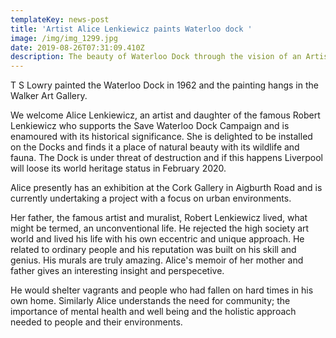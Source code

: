 ```yaml
---
templateKey: news-post
title: 'Artist Alice Lenkiewicz paints Waterloo dock '
image: /img/img_1299.jpg
date: 2019-08-26T07:31:09.410Z
description: The beauty of Waterloo Dock through the vision of an Artist.
---
```

T S Lowry painted the Waterloo Dock in 1962 and the painting hangs in the Walker Art Gallery. 

We welcome Alice Lenkiewicz,  an artist and daughter of the famous Robert Lenkiewicz who supports the Save Waterloo Dock Campaign and is enamoured with its historical significance. She is delighted to be installed on the Docks and finds it a place of natural beauty with its wildlife and fauna.  The Dock is under threat of destruction and if this happens Liverpool will loose its world heritage status in February 2020. 

Alice presently  has an exhibition at the Cork Gallery in Aigburth Road and is currently  undertaking a project with a focus on urban environments.

Her father, the famous artist and muralist, Robert Lenkiewicz lived, what might be termed, an unconventional life. He rejected the high society art world and lived his life with his own eccentric and  unique approach. He related to ordinary people and his reputation was built on his skill and genius. His murals are truly amazing. Alice's memoir of her mother and father gives an interesting insight and perspecetive. 

He would shelter vagrants and people who had fallen on hard times in his own home. Similarly Alice understands the need for community; the importance of mental health and well being and the holistic approach needed to people and their environments.
